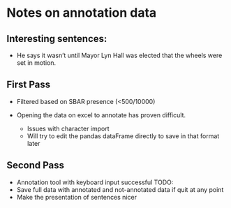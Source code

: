 # Notes on annotation data

## Interesting sentences:

- He says it wasn’t until Mayor Lyn Hall was elected that the wheels were set in motion.

## First Pass

- Filtered based on SBAR presence (<500/10000)

- Opening the data on excel to annotate has proven difficult.
    - Issues with character import
    - Will try to edit the pandas dataFrame directly to save in that format later

## Second Pass

- Annotation tool with keyboard input successful
TODO:
- Save full data with annotated and not-annotated data if quit at any point
- Make the presentation of sentences nicer
